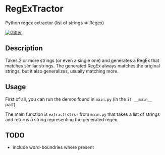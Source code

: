 RegExTractor
============

Python regex extractor (list of strings => Regex)

[![Gitter](https://badges.gitter.im/Join%20Chat.svg)](https://gitter.im/iuliux/RegExTractor?utm_source=badge&utm_medium=badge&utm_campaign=pr-badge&utm_content=badge)

Description
-----------

Takes 2 or more strings (or even a single one) and generates a RegEx that
matches similar strings.
The generated RegEx always matches the original strings, but it also
generalizes, usually matching more.

Usage
-----

First of all, you can run the demos found in `main.py` (in the `if __main__` part).

The main function is `extract(strs)` from `main.py` that takes a list of strings and returns a string representing
the generated regex.


TODO
----

- include word-boundries where present
